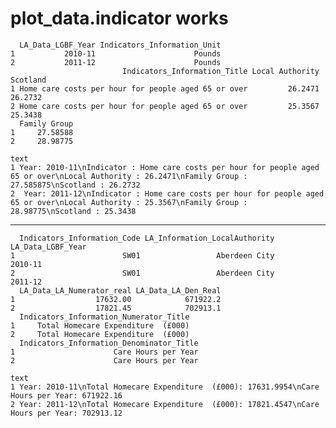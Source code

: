 # plot_data.indicator works

      LA_Data_LGBF_Year Indicators_Information_Unit
    1           2010-11                      Pounds
    2           2011-12                      Pounds
                             Indicators_Information_Title Local Authority Scotland
    1 Home care costs per hour for people aged 65 or over         26.2471  26.2732
    2 Home care costs per hour for people aged 65 or over         25.3567  25.3438
      Family Group
    1     27.58588
    2     28.98775
                                                                                                                                                         text
    1 Year: 2010-11\nIndicator : Home care costs per hour for people aged 65 or over\nLocal Authority : 26.2471\nFamily Group : 27.585875\nScotland : 26.2732
    2  Year: 2011-12\nIndicator : Home care costs per hour for people aged 65 or over\nLocal Authority : 25.3567\nFamily Group : 28.98775\nScotland : 25.3438

---

      Indicators_Information_Code LA_Information_LocalAuthority LA_Data_LGBF_Year
    1                        SW01                 Aberdeen City           2010-11
    2                        SW01                 Aberdeen City           2011-12
      LA_Data_LA_Numerator_real LA_Data_LA_Den_Real
    1                  17632.00            671922.2
    2                  17821.45            702913.1
      Indicators_Information_Numerator_Title
    1     Total Homecare Expenditure  (£000)
    2     Total Homecare Expenditure  (£000)
      Indicators_Information_Denominator_Title
    1                      Care Hours per Year
    2                      Care Hours per Year
                                                                                               text
    1 Year: 2010-11\nTotal Homecare Expenditure  (£000): 17631.9954\nCare Hours per Year: 671922.16
    2 Year: 2011-12\nTotal Homecare Expenditure  (£000): 17821.4547\nCare Hours per Year: 702913.12

